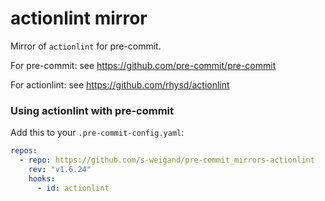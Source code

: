 [//]: # "DO NOT CHANGE THIS FILE WITHOUT CHANGING .github/scripts/readme-template.md"

# actionlint mirror

Mirror of `actionlint` for pre-commit.

For pre-commit: see https://github.com/pre-commit/pre-commit

For actionlint: see https://github.com/rhysd/actionlint

### Using actionlint with pre-commit

Add this to your `.pre-commit-config.yaml`:

```yaml
repos:
  - repo: https://github.com/s-weigand/pre-commit_mirrors-actionlint
    rev: "v1.6.24"
    hooks:
      - id: actionlint
```